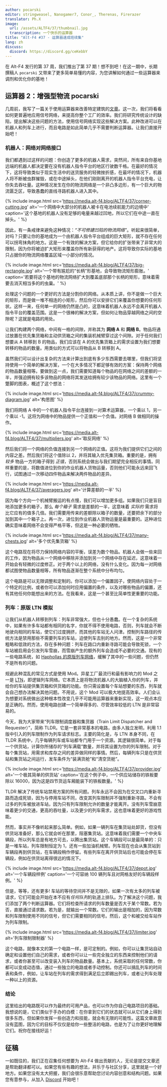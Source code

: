 ```yaml
---
author: pocarski
editor: stringweasel, Nanogamer7, Conor_, Therenas, Firerazer
translator: Ph.X
image:
  url: /assets/ALTF4/37/thumbnail.jpg
  transcription: 一个快乐的运算器
title: "Alt-F4 #37 - 运算器速成班续集"
lang: zh
discuss:
  discord: https://discord.gg/ceKebbY
---
```


在 Alt-F4 发行的第 37 周，我们推出了第 37 期！想不到吧！在这一期中，长期撰稿人 `pocarski` 又带来了更多简单易懂的内容，为您讲解如何通过一些运算器来调剂和优化你的基地！

## 运算器 2：增强型物流 <author>pocarski</author>

几周前，我写了一篇关于使用运算器来改善特定建筑的[文章](https://alt-f4.blog/zh/ALTF4-31/#%E8%BF%90%E7%AE%97%E5%99%A8%E4%BB%A5%E5%8F%8A%E4%B8%BA%E4%BB%80%E4%B9%88%E4%BD%A0%E6%97%A0%E9%9C%80%E7%95%8F%E6%83%A7%E5%AE%83%E4%BB%AC-pocarski)。这一次，我们将看看如何更普遍地应用信号网络，来提高你整个工厂的效率。我们将研究传统设计的缺陷，提出解决这些问题的方法，使用信号网络实现这些解决方案。此种改进可以在机器人和列车上进行，而且电路是如此简单几乎不需要判断运算器。让我们直接开始吧！

### 机器人：网络对网络接口

我们都遇到过这样的问题：你创造了更多的机器人需求，突然间，所有来自你基地远端的机器人都决定要在没有机器人指令平台的地区行驶数千格。在最好的情况下，这将导致类似于现实生活中的送货服务的轻微挫折感，在最坏的情况下，机器人将不断被虫群摧毁，或在中途掉头，在他们刚刚离开的机器人指令平台充电，让你失去吞吐量。这种情况发生在你的物流网络是一个非凸多边形，有一个巨大的物流匮乏区，导致愚蠢的直线寻路机器人进入其中。

{% include image.html src='https://media.alt-f4.blog/ALTF4/37/corner-cutting.jpg' alt='一个网络中大部分的机器人被卡在电池续航能力的边境中' caption='这个基地的机器人没有足够的电量来越过凹地，所以它们在中途一直在掉头。' %}

因此，有一条戒律来避免这种情况：*“不可修建凹陷的物流网络”*。听起来很简单，对吗？只要让你的基地成为一个由机器人指令平台组成的巨大矩形，就不存在任何可以拐弯抹角的地方。这是一个有效的解决方案，但它给你的扩张带来了非常大的限制，因为你将被迫扩大矩形来覆盖你所有新获得的地产。这将导致你实际的基地只占据你的物流网络覆盖区域一小部分的情况。

{% include image.html src='https://media.alt-f4.blog/ALTF4/37/big-rectangle.jpg' alt='一个带有尴尬的“长柄”形基地，会导致物流矩形膨胀。' caption='若要将这个基地的物流网络扩大到覆盖底部那个长柄的矩形，意味着需要去消灭相当多的的虫巢。' %}

处理这个问题的一个更好的方法是分割你的网络。从本质上讲，你不是做一个巨大的矩形，而是做一堆不相连的小矩形，然后你可以安排它们来覆盖你想要的任何形状。这样一来，任何单一的网络仍然是凸的，这意味着机器人永远不会离开机器人指令平台的覆盖范围。这是一个很棒的解决方案，但如何让物品穿越网络之间的空隙呢？这就是电路的用处。

让我们构建两个网络，中间有一格的间隙，并称其为 **网络 A** 和 **网络 B**。物品将通过放置在优先集货箱和主动供货箱之间的集装机械臂穿过这个间隙。对于任何我们想要从 A 转移到 B 的物品，我们应该在 A 的优先集货箱上的需求设置为我们想要转移的物品的数量。用类似的方式可以将物品从 B 转移到 A。

虽然我们可以设计出复杂的方法来计算出到底有多少东西需要去哪里，但我们将坚持使用一个简单的解决方案，一个在大多情况下都足够有效的方案：保持两个网络的物品数量相等。要做到这一点，我们需要知道每个物品的在网络之间的差额的一半，并强迫拥有较多该物品的网络将其发送给拥有较少该物品的网络。这里有一个蹩脚的图表，概述了这个想法：

{% include image.html src='https://media.alt-f4.blog/ALTF4/37/crummy-diagram.jpg' alt='构思图' %}

我们将网络 A 中的一个机器人指令平台连接到一对算术运算器，一个乘以 1，另一个乘以 -1。这将为网络中的物品提供一个正值和一个负值。对网络 B 做相同的操作。

{% include image.html src='https://media.alt-f4.blog/ALTF4/37/multipliers.jpg' alt='取反网络' %}

然后我们将一个网络的负值连接到另一个网络的正值。这将为我们提供它们之间的内容之差。然后我们将这个值除以 2，并将其输入优先集货箱。重要的是，拥有 *较多* 物品一方的箱子得到 *正值*，否则系统会做出与我们期望完全相反的事情。同样重要的是，将数值进位到你的作业机器人货物运量，否则他们可能永远来回飞行，试图通过一次移动四件物品来解决两件物品的差异。

{% include image.html src='https://media.alt-f4.blog/ALTF4/37/averagers.jpg' alt='计算差额的一半' %}

因为每个方向一个机械臂搬运的有点慢，我们可以增加更多组。如果我们只是盲目地添加更多的箱子，那么 *每个箱子* 需求是差额的一半，这意味着 *实际的* 需求将比它应有的值多几倍。我们需要用传来的差额除以箱子的数量，还要把余下的部分加到其中一个箱子上。再一次，进位到作业机器人货物运量是最重要的。这种进位确实意味着网络不会变得严格平等，但这是一种必要的牺牲。

{% include image.html src='https://media.alt-f4.blog/ALTF4/37/many-chests.jpg' alt='多个优先集货箱' %}

这个电路现在将尽力保持网络内容的平衡，误差为数个物品。机器人会做一些来回的工作，因为物品从一个网络中移除并添加到另一个网络中存在延迟，这意味着一开始会有轻微的过度修正。对于两个以上的网络，没有什么变化。因为每一对网络都试图使物品数量相等，所有物品逐渐在整个系统中分布均匀。

这个电路是可以无限调整和定制的。你可以添加一个偏置因子，使网络内容处于一个特定的比例，或者你可以添加何时应用偏置的条件，以及对哪些物品的偏置，还有其他任何你能想出来的方法。在我看来，这是一个甚至比简单性更重要的功能。

### 列车：原版 LTN 模拟

让我们从机器人转移到列车：列车非常强大，但也十分愚蠢。在一个复杂的系统中，如果有许多车站都有相同的名字，你就不得不使用电路，否则，列车就会不断地驶向相同的车站，使它们过度拥挤，而其他的车站无人问津。控制列车路径的传统方法是禁用那些不需要列车的车站，迫使列车去别的地方。然而，这是一个非常粗略和低效的方法，存在多种问题：列车在路口内重新寻路可能会导致死锁，一个车站被启用会引发列车雪崩，而雪崩产生的额外列车会造成不必要的交通。现有的一些电路系统，如 [Haphollas 的原版列车网络](https://www.reddit.com/r/factorio/comments/aa3pz8/vanilla_train_network_by_haphollas/)，缓解了其中的一些问题，但仍然不是所有的问题。

规避此种混乱的常见方式是使用 Mod。异星工厂最流行和最有影响力的 Mod 之一是 [LTN](https://mods.factorio.com/mods/Optera/LogisticTrainNetwork)，即逻辑列车网络。它本质上是将物流机器人的大脑植入你的列车，并给你的车站提供集货箱和供货箱的功能。你只需设置每个车站想要的东西，列车就会自己想办法解决其他问题。不用说，这个 Mod 可以极大地提高效率。人们会认为想要对系统做出这种根本性改变几乎不可能用运算器来重新实现，这一观点本应是正确的。然而，使用电路创建一个简单得多的、尽管效率较低的 LTN 是非常容易的。

今天，我为大家带来“列车限制调度器和集货器（Train Limit Dispatcher and Requester）”，简称 TLDR。它是一套非常基本的电路，由多人独立发明，利用 1.1 版中引入的列车限制作为列车请求标志。主要的简化是，与 LTN 本身不同，在 TLDR 系统中，几乎每辆列车或车站都专门用于一个资源。其逻辑很简单。对于每一个供货站，计算你所储存的“列车满载”数量，并将其设置为你的列车限制。对于每个集货站，用需求和库存之间的差异做同样的事情。然后，每辆列车只是在供货站和集货站之间运行，发车条件为“装满货舱”和“清空货舱”。

{% include image.html src='https://media.alt-f4.blog/ALTF4/37/provider.jpg' alt='一个极其简单的供货站' caption='在这个例子中，一个供应站储存的铁板要除以 16000，因为这是四节货运车厢能装下的铁板数量。' %}

TLDR 解决了传统车站禁用方案的所有问题。列车永远不会因为在交叉口内重新寻路而造成死锁，因为与停用车站不同，改变其列车限制并不强制重新寻路。不会有过多的列车被放进车站，因为只有列车限制允许的数量才能离开。没有列车雪崩意味着更少的交通，更高的吞吐量，以及更少的列车需求，这也意味着更好的游戏性能。

然而，事实并不像听起来那么简单。例如，如果一辆列车在集货站处卸货，但没有供货站准备好，那么它就会听在那里，阻塞集货站。这意味着我们需要一个中央车辆段，所以列车总是有地方可去，以腾出集货站。这个车辆段可以是最简单的：只是一堆车站，列车限制恒定为 1，还有一些加油机械臂。列车现在也会从集货站到车辆段再到供货站，在车辆段稍作停留。有些列车在离开供货站后也可能会停在车辆段，例如在供货站离得很远的情况下。

{% include image.html src='https://media.alt-f4.blog/ALTF4/37/depot.jpg' alt='一个车辆段样例' caption='一个可容纳 100 辆列车且对网格友好的车辆段样例。' %}

但是，等等，还有更多! 车站的等待空间并不是无限的，如果一次有太多的列车被请求，它们可能会开始在本不应有*任何队列*的轨道上排队。为了解决这个问题，我们添加了两个判断运算器。它们将检查所请求的列车数量是否大于某个常数。若为否，直接通过请求数。若为是，就输出一个常数。它们的输出是相加的，因为常数和列车限制使用不同的信号，但它们需要相同的信号。然后，这个和被交给车站作为列车限制。

{% include image.html src='https://media.alt-f4.blog/ALTF4/37/limiter.jpg' alt='列车限制限制器' %}

这个电路，就像本文的第一个电路一样，是可定制的。例如，你可以让集货站自动确定和设置他们自己的需求，或者你可以让一些完全独立的东西来控制他们的请求，或者你甚至可以改变装入列车的物品数量。基本上，系统采取的任何常数，你都可以变成动态值，通过一些独立的电路或者手动控制。你还可以搞乱列车的时间表和条件，例如，让车站在列车的需求得到满足后立即踢出列车，或者让列车处理一种以上的资源。

### 结论

这里给出的电路既可以作为最终的可用产品，也可以作为你自己电路项目的基础。我想说的是，它们类似于手办的白模：在你拿到它们的状态就可以从它们身上得到很多东西，但如果你发挥一些创造力和技能，就会有无限的可能性。这篇文章故意没有蓝图，因为它的目标不仅仅是给你一些整洁的电路，也是为了让你更好地理解它们。祝你在接线好运！

## 征稿

一如既往的，我们正在召集任何想要为 Alt-F4 做出贡献的人，无论是提交文章还是帮助翻译都可以。如果您有些有趣的想法，并乐于与社区分享，这里就是一个好地方。如果您没有太大把握，我们会很乐意帮助您讨论内容创意和结构问题。如果您有意参与，从加入 [Discord](https://discord.gg/nxnCFkb) 开始吧！